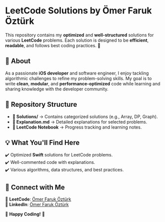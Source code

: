 # **LeetCode Solutions by Ömer Faruk Öztürk**  

This repository contains my **optimized** and **well-structured** solutions for various **LeetCode** problems. Each solution is designed to be **efficient**, **readable**, and follows best coding practices. 🚀  

## 📌 **About**  
As a passionate **iOS developer** and software engineer, I enjoy tackling algorithmic challenges to refine my problem-solving skills. My goal is to write **clean**, **modular**, and **performance-optimized** code while learning and sharing knowledge with the developer community.  

## 📂 **Repository Structure**  
- **📁 Solutions/** → Contains categorized solutions (e.g., Array, DP, Graph).  
- **📄 Explanation.md** → Detailed explanations for selected problems.  
- **📑 LeetCode Notebook** → Progress tracking and learning notes.  

## 💡 **What You'll Find Here**   
✔️ Optimized **Swift** solutions for LeetCode problems.  
✔️ Well-commented code with explanations.  
✔️ Various algorithms, data structures, and best practices.  

## 📎 **Connect with Me**  
🔗 **LeetCode**: [Ömer Faruk Öztürk](https://leetcode.com/u/omerfarukozturk026/)  
🔗 **LinkedIn**: [Ömer Faruk Öztürk](https://www.linkedin.com/in/ozturkomerfaruk/)  

🚀 **Happy Coding!** 🎯    
